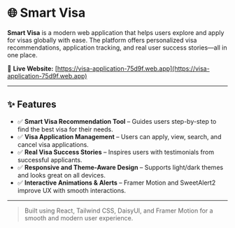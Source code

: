 # 🌐 Smart Visa

**Smart Visa** is a modern web application that helps users explore and apply for visas globally with ease. The platform offers personalized visa recommendations, application tracking, and real user success stories—all in one place.

🔗 **Live Website:** [https://visa-application-75d9f.web.app](https://visa-application-75d9f.web.app)

---

## ✨ Features

- ✅ **Smart Visa Recommendation Tool** – Guides users step-by-step to find the best visa for their needs.
- ✅ **Visa Application Management** – Users can apply, view, search, and cancel visa applications.
- ✅ **Real Visa Success Stories** – Inspires users with testimonials from successful applicants.
- ✅ **Responsive and Theme-Aware Design** – Supports light/dark themes and looks great on all devices.
- ✅ **Interactive Animations & Alerts** – Framer Motion and SweetAlert2 improve UX with smooth interactions.

---

> Built using React, Tailwind CSS, DaisyUI, and Framer Motion for a smooth and modern user experience.
